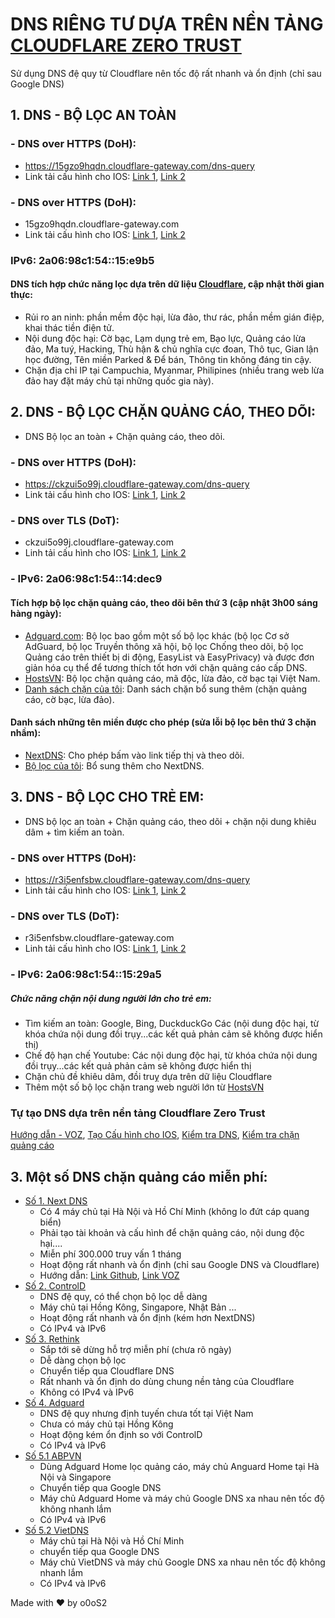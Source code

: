 # DNS RIÊNG TƯ DỰA TRÊN NỀN TẢNG [CLOUDFLARE ZERO TRUST](https://www.cloudflare.com/zero-trust/)
Sử dụng DNS đệ quy từ Cloudflare nên tốc độ rất nhanh và ổn định (chỉ sau Google DNS)
## 1. DNS - BỘ LỌC AN TOÀN
### - DNS over HTTPS (DoH):
* https://15gzo9hqdn.cloudflare-gateway.com/dns-query
* Link tải cấu hình cho IOS: [Link 1](https://0zdtng.dm.files.1drv.com/y4mXK4NuDD466OP_Agn45WIhXY4K18JMKRxlyElOq1nsxs1QUAeF37OHRqh92Ue2b45BSWGhlOTr4lGPN_zlfCFGjdbqWajGVQhkSrmUTapmSrj18g0yH7T6fDeaDY5HIrRsAWzimpnUlVaQwdaxe09yLklEIsPWU_F2xEqOpi73jKewma6Glge_RYvIwhul0a8yb79ynFwLNYdMc0hicZYzA), [Link 2](https://1drv.ms/u/s!Al8R__2PmYaUjRV5RtqBp4TYINZh?e=oqr7fp)
 ### - DNS over HTTPS (DoH):
* 15gzo9hqdn.cloudflare-gateway.com
* Link tải cấu hình cho IOS: [Link 1](https://1ddtng.dm.files.1drv.com/y4mmWYN9TpmorTZCnzynvyeE2QBJc2shzCm9LY-CkO4dciSYE-e88ovjdCpvWNYWtuQk6oBJUfsc_he3fJcsSw_nxZX4GnpLb6kjXhI3FT4tAJi3ODZFFpF4MGnRYAO97e6TQhBPwcSq39qTqc4HQ7cgfrC-dzJhItlH_eFf-2S6sZz08vZc5LHngd3x_DcTNat-rXp1NUp0u07cXjb1Qbfww), [Link 2](https://1drv.ms/u/s!Al8R__2PmYaUjRSUrmnv_xk0t7M0?e=KEnVEy)
### IPv6: 2a06:98c1:54::15:e9b5
#### DNS tích hợp chức năng lọc dựa trên dữ liệu [Cloudflare](https://www.cloudflare.com/), cập nhật thời gian thực:
- Rủi ro an ninh: phần mềm độc hại, lừa đảo, thư rác, phần mềm gián điệp, khai thác tiền điện tử.
- Nội dung độc hại: Cờ bạc, Lạm dụng trẻ em, Bạo lực, Quảng cáo lừa đảo, Ma tuý, Hacking, Thù hận & chủ nghĩa cực đoan, Thô tục, Gian lận học đường, Tên miền Parked & Để bán, Thông tin không đáng tin cậy.
- Chặn địa chỉ IP tại Campuchia, Myanmar, Philipines (nhiều trang web lừa đảo hay đặt máy chủ tại những quốc gia này).

## 2. DNS - BỘ LỌC CHẶN QUẢNG CÁO, THEO DÕI:
- DNS Bộ lọc an toàn + Chặn quảng cáo, theo dõi.
### - DNS over HTTPS (DoH):
* https://ckzui5o99j.cloudflare-gateway.com/dns-query
* Link tải cấu hình cho IOS: [Link 1](https://0ddtng.dm.files.1drv.com/y4mkPose302b211CiQG-HWte83R2oAat_uWPwI9-BdxOMmO4_x8ly8tuf1fADN2wJJWY7t5WQy-s_wStAQD9Lj-SqV52WIGwnRwVs2JSbZ-a1owYJQBwRBJa26uLKopjS3tdLIcvzlItM-42yJmg7okFY1kfWGE6epzJeAP2x51rxK8fNmYIEZm6L_htuzfoLGqctPq85e9QH6FZKpgfzM8nA),  [Link 2](https://1drv.ms/u/s!Al8R__2PmYaUjRC34aOtLe5-YuMV?e=llHw7A)
### - DNS over TLS (DoT):
* ckzui5o99j.cloudflare-gateway.com
* Linh tải cấu hình cho IOS: [Link 1](https://zzdtng.dm.files.1drv.com/y4m3bk_mIWLQUHoldhNhBKXYtffew6Ed78NVgWM7bJiEDrRRFzXVSkNmElFFlX8xxBkQAa5Errftf3M-6WlM4Q2Y-RxGUPEiOzMt3f0WGRMwWLyUATKeayEBEtECdU2awhHxM0eVVaoM6y5-uinMOQ7H7ZM5MxfsRsUdzrtgcOB4a5W-a6lJGqDVXQFXPUwM_l8qu4KE9szQi2OTbuH56IdyQ), [Link 2](https://1drv.ms/u/s!Al8R__2PmYaUjRFNP-meo9oS1RNQ?e=NCJYOq)
### - IPv6: 2a06:98c1:54::14:dec9
#### Tích hợp bộ lọc chặn quảng cáo, theo dõi bên thứ 3 (cập nhật 3h00 sáng hàng ngày): 
- [Adguard.com](https://github.com/AdguardTeam/AdGuardSDNSFilter): Bộ lọc bao gồm một số bộ lọc khác (bộ lọc Cơ sở AdGuard, bộ lọc Truyền thông xã hội, bộ lọc Chống theo dõi, bộ lọc Quảng cáo trên thiết bị di động, EasyList và EasyPrivacy) và được đơn giản hóa cụ thể để tương thích tốt hơn với chặn quảng cáo cấp DNS.
- [HostsVN](https://github.com/bigdargon/hostsVN): Bộ lọc chặn quảng cáo, mã độc, lừa đảo, cờ bạc tại Việt Nam.
- [Danh sách chặn của tôi](https://raw.githubusercontent.com/o0oS2/DNS-Filter/main/Denylist): Danh sách chặn bổ sung thêm (chặn quảng cáo, cờ bạc, lừa đảo).
#### Danh sách những tên miền được cho phép (sửa lỗi bộ lọc bên thứ 3 chặn nhầm):
- [NextDNS](https://raw.githubusercontent.com/nextdns/click-tracking-domains/main/domains): Cho phép bấm vào link tiếp thị và theo dõi.
- [Bộ lọc của tôi](https://raw.githubusercontent.com/o0oS2/DNS-Filter/main/Allowlist): Bổ sung thêm cho NextDNS.
## 3. DNS - BỘ LỌC CHO TRẺ EM:
- DNS bộ lọc an toàn + Chặn quảng cáo, theo dõi + chặn nội dung khiêu dâm + tìm kiếm an toàn.
### - DNS over HTTPS (DoH):
* https://r3i5enfsbw.cloudflare-gateway.com/dns-query
* Linh tải cấu hình cho IOS: [Link 1](https://zjdtng.dm.files.1drv.com/y4mEZmISF3JsDSEc52rBZd9EMAocyJ0J2eBqRtt_wd_wm7XdexABwSFHqwBdX42gm23KP-r7ZS20qrSgWR_UPNpESZwNmEPU3EuSTduVAX4UyjqD0GTPVvU1LY0o6mmUacpGEptOlvHl8KpD-QygEHSxUqx-20gYy3jvT_BmJgIjt1M-5No3Zt1bzsK_Olsn3tvLrtyPEyIKcooB0ehX6Zi-A), [Link 2](https://1drv.ms/u/s!Al8R__2PmYaUjRIOGoSnrXXaps-M?e=2chE77)
### - DNS over TLS (DoT):
* r3i5enfsbw.cloudflare-gateway.com
* Linh tải cấu hình cho IOS: [Link 1](https://ztdtng.dm.files.1drv.com/y4mZC-oChK2mycCCpDF5dB_FyxKk5AepIEfQ7MjpUruR6WFYi6YzNn6PU_aHHuqs5o_Y8LiiLxZ7d2RarXY9e1BLNrgh_ELefysNlNfSsdKqTMwAgyEat6MwTqQn3rEFGttkj89luoDjFOJwlYVcMSOOVG4V2Tu3EdjqdAQ5Xvn8lLbEZFTTwzr3vso7YrAtpnTacMhk-Eph0iUgD5fzBSLaQ), [Link 2](https://1drv.ms/u/s!Al8R__2PmYaUjRNqrXXappKIQNrz?e=pjZe8s)
### - IPv6: 2a06:98c1:54::15:29a5

##### Chức năng chặn nội dung người lớn cho trẻ em:
- Tìm kiếm an toàn: Google, Bing, DuckduckGo Các (nội dung độc hại, từ khóa chứa nội dung đồi trụy...các kết quả phản cảm sẽ không được hiển thị)
- Chế độ hạn chế Youtube: Các nội dung độc hại, từ khóa chứa nội dung đồi trụy...các kết quả phản cảm sẽ không được hiển thị
- Chặn chủ đề khiêu dâm, đồi truỵ dựa trên dữ liệu Cloudflare
- Thêm một số bộ lọc chặn trang web người lớn từ [HostsVN](https://github.com/bigdargon/hostsVN)

### Tự tạo DNS dựa trên nền tảng Cloudflare Zero Trust
[Hướng dẫn - VOZ](https://voz.vn/t/huong-dan-dung-cloudflare-zero-trust.822971/), [Tạo Cấu hình cho IOS](https://dns.notjakob.com/tool.html), [Kiểm tra DNS](https://www.dnscheck.tools/), [Kiểm tra chặn quảng cáo](https://d3ward.github.io/toolz/adblock.html)

## 3. Một số DNS chặn quảng cáo miễn phí:
- [Số 1. Next DNS](https://my.nextdns.io/)
  * Có 4 máy chủ tại Hà Nội và Hồ Chí Minh (không lo đứt cáp quang biển)
  * Phải tạo tài khoản và cấu hình để chặn quảng cáo, nội dung độc hại....
  * Miễn phí 300.000 truy vấn 1 tháng
  * Hoạt động rất nhanh và ổn định (chỉ sau Google DNS và Cloudflare)
  * Hướng dẫn: [Link Github](https://github.com/bigdargon/hostsVN/wiki/NextDNS), [Link VOZ](https://voz.vn/t/tat-tan-tat-ve-dich-vu-nextdns.522718/)
- [Số 2. ControlD](https://controld.com/free-dns)
  * DNS đệ quy, có thể chọn bộ lọc dễ dàng
  * Máy chủ tại Hồng Kông, Singapore, Nhật Bản ...
  * Hoạt động rất nhanh và ổn định (kém hơn NextDNS)
  * Có IPv4 và IPv6
- [Số 3. Rethink](https://rethinkdns.com/configure)
  * Sắp tới sẽ dừng hỗ trợ miễn phí (chưa rõ ngày)
  * Dễ dàng chọn bộ lọc
  * Chuyển tiếp qua Cloudflare DNS
  * Rất nhanh và ổn định do dùng chung nền tảng của Cloudflare
  * Không có IPv4 và IPv6
- [Số 4. Adguard](https://adguard-dns.io/en/public-dns.html)
  * DNS đệ quy nhưng định tuyến chưa tốt tại Việt Nam
  * Chưa có máy chủ tại Hồng Kông
  * Hoạt động kém ổn định so với ControlD
  * Có IPv4 và IPv6
- [Số 5.1 ABPVN](https://private-dns.abpvn.com/)
  * Dùng Adguard Home lọc quảng cáo, máy chủ Anguard Home tại Hà Nội và Singapore
  * Chuyển tiếp qua Google DNS
  * Máy chủ Adguard Home và máy chủ Google DNS xa nhau nên tốc độ không nhanh lắm
  * Có IPv4 và IPv6
- [Số 5.2 VietDNS](https://vietdns.vn/)
  * Máy chủ tại Hà Nội và Hồ Chí Minh
  * chuyển tiếp qua Google DNS
  * Máy chủ VietDNS và máy chủ Google DNS xa nhau nên tốc độ không nhanh lắm
  * Có IPv4 và IPv6

Made with ♥ by o0oS2
